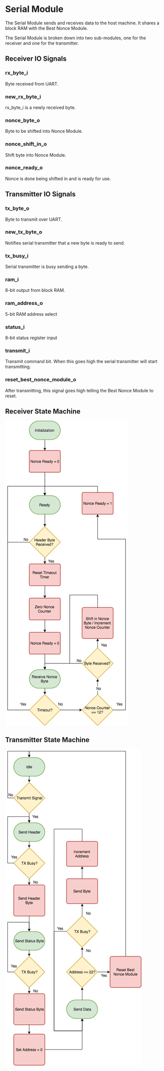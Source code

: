 # Serial Module

The Serial Module sends and receives data to the host machine. It shares a
block RAM with the Best Nonce Module.

The Serial Module is broken down into two sub-modules, one for the receiver and
one for the transmitter.

## Receiver IO Signals

### rx_byte_i
Byte received from UART.

### new_rx_byte_i
rx_byte_i is a newly received byte.

### nonce_byte_o
Byte to be shifted into Nonce Module.

### nonce_shift_in_o
Shift byte into Nonce Module.

### nonce_ready_o
Nonce is done being shifted in and is ready for use.

## Transmitter IO Signals

### tx_byte_o
Byte to transmit over UART.

### new_tx_byte_o
Notifies serial transmitter that a new byte is ready to send.

### tx_busy_i
Serial transmitter is busy sending a byte.

### ram_i
8-bit output from block RAM.

### ram_address_o
5-bit RAM address select

### status_i
8-bit status register input

### transmit_i
Transmit command bit. When this goes high the serial transmitter will start
transmitting.

### reset_best_nonce_module_o
After transmitting, this signal goes high telling the Best Nonce Module to reset.

## Receiver State Machine

![Receiver State Machine](../gfx/serial_receiver_state_machine.png)

## Transmitter State Machine

![Transmitter State Machine](../gfx/serial_transmitter_state_machine.png)

